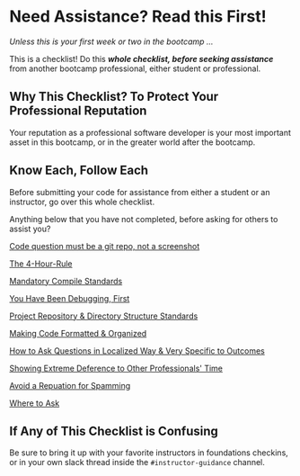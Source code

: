 # Need Assistance? Read this First!

_Unless this is your first week or two in the bootcamp ..._

This is a checklist! Do this _**whole checklist, before seeking assistance**_ from another bootcamp professional, either student or professional.

## Why This Checklist? To Protect Your Professional Reputation

Your reputation as a professional software developer is your most important asset in this bootcamp, or in the greater world after the bootcamp.

## Know Each, Follow Each

Before submitting your code for assistance from either a student or an instructor, go over this whole checklist. 

Anything below that you have not completed, before asking for others to assist you?

[Code question must be a git repo, not a screenshot](../item/PRO_ASSISTANCE_NO_SCREEN_SHOTS.md)

[The 4-Hour-Rule](../item/PRO_ASSISTANCE_4_HOUR_RULE.md)

[Mandatory Compile Standards](../item/PRO_ASSISTANCE_COMPILE_STANDARDS.md)

[You Have Been Debugging, First](../item/PRO_ASSISTANCE_DEBUGGING_FIRST.md)

[Project Repository & Directory Structure Standards](../item/PRO_ASSISTANCE_PROJECT_REPO_DIRECTORY.md)

[Making Code Formatted & Organized](../item/PRO_ASSISTANCE_CODE_FORMATTED.md)

[How to Ask Questions in Localized Way & Very Specific to Outcomes](../item/PRO_ASSISTANCE_QUESTIONS_LOCALIZED.md)

[Showing Extreme Deference to Other Professionals' Time](../item/PRO_ASSISTANCE_DEFERENCE_TO_OTHERS_TIME.md)

[Avoid a Repuation for Spamming](../item/PRO_ASSISTANCE_SPAMMING.md)

[Where to Ask](../item/PRO_ASSISTANCE_WHERE.md)

## If Any of This Checklist is Confusing

Be sure to bring it up with your favorite instructors in foundations checkins, or in your own slack thread inside the `#instructor-guidance` channel.

